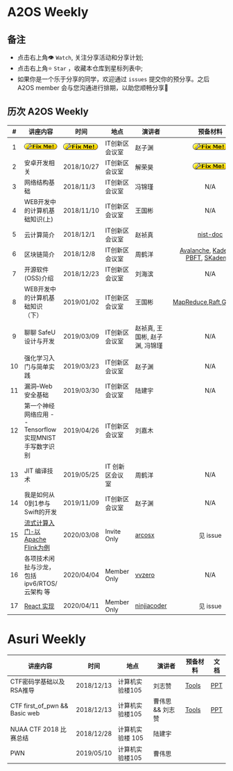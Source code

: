 # A2OS Weekly


## 备注
- 点击右上角:eye: `Watch`, 关注分享活动和分享计划;
- 点击右上角:star: `Star` ，收藏本仓库到星标列表中;
- 如果你是一个乐于分享的同学，欢迎通过 `issues` 提交你的预分享。之后 A2OS member 会与您沟通进行排期，以助您顺畅分享:tada:

## 历次 A2OS Weekly

| # | 讲座内容                      | 时间                   | 地点           | 演讲者 |  预备材料 | 文档                                                         |
|:----:| ----------------------------- | ---------------------- | -------------- | ------ | :----: | :------------------------------------------------------------: |
|1| [![](img/fixme.gif)]()        | [![](img/fixme.gif)]() | IT创新区会议室 | 赵子渊 | [![](img/fixme.gif)]()    | [![](img/fixme.gif)]()                                   |
|2| 安卓开发相关                  | 2018/10/27             | IT创新区会议室 | 解荣昊 | [![](img/fixme.gif)]()    | [![](img/fixme.gif)]()                                   |
|3| 网络结构基础                  | 2018/11/3              | IT创新区会议室 | 冯锦瑾 | N/A | [7z](https://drive.google.com/open?id=1kJFVe0HAwBf1G78E4LZCpTGZ0552ZchA) |
|4| WEB开发中的计算机基础知识(上) | 2018/11/10             | IT创新区会议室 | 王国彬 | N/A |[PDF](https://drive.google.com/file/d/14pJYEO6gW2tVXEeFtxYipToxoOTjuxXo/view) |
|5| 云计算简介 | 2018/12/1 | IT创新区会议室 | 赵祯真 | [nist-doc](https://ftp.a2os.club/%E4%BA%91%E8%AE%A1%E7%AE%97%E7%AE%80%E4%BB%8B-%E8%B5%B5%E7%A5%AF%E7%9C%9F/nistspecialpublication800-145.pdf) | [Slides](https://ftp.a2os.club/%E4%BA%91%E8%AE%A1%E7%AE%97%E7%AE%80%E4%BB%8B-%E8%B5%B5%E7%A5%AF%E7%9C%9F/A2OS_Weekly_Introduction_to_Cloud.pdf) |
|6| 区块链简介 | 2018/12/8 | IT创新区会议室 | 周鹤洋 | [Avalanche](https://ftp.a2os.club/%E5%8C%BA%E5%9D%97%E9%93%BE%E7%AE%80%E4%BB%8B-%E5%91%A8%E9%B9%A4%E6%B4%8B/Avalanche.pdf), [Kademlia](https://ftp.a2os.club/%E5%8C%BA%E5%9D%97%E9%93%BE%E7%AE%80%E4%BB%8B-%E5%91%A8%E9%B9%A4%E6%B4%8B/Kademlia.pdf), [PBFT](https://ftp.a2os.club/%E5%8C%BA%E5%9D%97%E9%93%BE%E7%AE%80%E4%BB%8B-%E5%91%A8%E9%B9%A4%E6%B4%8B/PBFT.pdf), [SKademlia](https://ftp.a2os.club/%E5%8C%BA%E5%9D%97%E9%93%BE%E7%AE%80%E4%BB%8B-%E5%91%A8%E9%B9%A4%E6%B4%8B/SKademlia.pdf) | [Slides](https://ftp.a2os.club/%E5%8C%BA%E5%9D%97%E9%93%BE%E7%AE%80%E4%BB%8B-%E5%91%A8%E9%B9%A4%E6%B4%8B/%E5%8C%BA%E5%9D%97%E9%93%BE%E7%AE%80%E4%BB%8B.pdf) |
|7| 开源软件(OSS)介绍 | 2018/12/23 | IT创新区会议室 | 刘海滨 | N/A | [Slides](https://ftp.a2os.club/%E5%BC%80%E6%BA%90%E8%BD%AF%E4%BB%B6%E4%BB%8B%E7%BB%8D-%E5%88%98%E6%B5%B7%E6%BB%A8/A2OS_Weekly_Introduction_to_Open_Source.pdf) |
|8| WEB开发中的计算机基础知识（下）| 2019/01/02 | IT创新区会议室 | 王国彬 | [MapReduce](https://static.googleusercontent.com/media/research.google.com/zh-CN//archive/mapreduce-osdi04.pdf),[Raft](https://raft.github.io/raft.pdf),[GFS](https://static.googleusercontent.com/media/research.google.com/zh-CN//archive/gfs-sosp2003.pdf),[RPC](https://en.wikipedia.org/wiki/Remote_procedure_call) | [Slides](https://drive.google.com/open?id=1GPOZF82D926AlgIQ94nHauMC6eeauAoU) |
|9| 聊聊 SafeU 设计与开发 | 2019/03/09 | IT创新区会议室 | 赵祯真, 王国彬, 赵子渊, 冯锦瑾 | N/A | [Slides@RayZhao](https://ftp.a2os.club/%E8%81%8A%E8%81%8A%20SafeU%20%E8%AE%BE%E8%AE%A1%E4%B8%8E%E5%BC%80%E5%8F%91/SafeU%20%E5%89%8D%E7%AB%AF%E5%88%86%E4%BA%AB%40RayZhao.pdf), <br> [Slides@vvzero](https://ftp.a2os.club/%E8%81%8A%E8%81%8A%20SafeU%20%E8%AE%BE%E8%AE%A1%E4%B8%8E%E5%BC%80%E5%8F%91/SafeU%20%E5%B7%A5%E4%BD%9C%E5%88%86%E4%BA%AB%20-%20vvzero.pdf), <br>[Slides@TripleZ](https://ftp.a2os.club/%E8%81%8A%E8%81%8A%20SafeU%20%E8%AE%BE%E8%AE%A1%E4%B8%8E%E5%BC%80%E5%8F%91/SafeU%20%E5%90%8E%E7%AB%AF%E5%BC%80%E5%8F%91%E5%88%86%E4%BA%AB-ZZ%20Zhao.pdf), <br>[Slides@arcosx](https://ftp.a2os.club/%E8%81%8A%E8%81%8A%20SafeU%20%E8%AE%BE%E8%AE%A1%E4%B8%8E%E5%BC%80%E5%8F%91/Safeu%E5%90%8E%E7%AB%AF%E5%BC%80%E5%8F%91%E5%88%86%E4%BA%AB%E2%91%A1By%20arcosx.pdf) |
|10| 强化学习入门与简单实践 | 2019/03/23 | IT创新区会议室 | 赵子渊 | N/A | [Slides](https://ftp.a2os.club/%E5%BC%BA%E5%8C%96%E5%AD%A6%E4%B9%A0%E5%85%A5%E9%97%A8%E4%B8%8E%E7%AE%80%E5%8D%95%E5%AE%9E%E8%B7%B5/%E5%BC%BA%E5%8C%96%E5%AD%A6%E4%B9%A0%E5%85%A5%E9%97%A8%E5%92%8C%E7%AE%80%E5%8D%95%E5%BA%94%E7%94%A8.pptx) |
|11| 漏洞–Web安全基础 | 2019/03/30 | IT创新区会议室 | 陆建宇 | N/A | [Slides](https://ftp.a2os.club/%E6%BC%8F%E6%B4%9E-Web%E5%AE%89%E5%85%A8%E5%9F%BA%E7%A1%80/WebSecurityForA2OS.pdf) |
|12| 第一个神经网络应用 -- Tensorflow实现MNIST手写数字识别 | 2019/04/26 | IT创新区会议室 | 刘嘉木 |  | |
|13| JIT 编译技术 | 2019/05/25 | IT 创新区会议室 | 周鹤洋 | N/A | [Slides](https://ftp.a2os.club/JIT%20%E7%BC%96%E8%AF%91%E6%8A%80%E6%9C%AF-%E5%91%A8%E9%B9%A4%E6%B4%8B/JIT%20Compilation%20%40%20A2OS%20Weekly.pdf) |
|14| 我是如何从0到1参与Swift的开发 | 2019/11/09 | IT创新区会议室 | 赵子渊 | N/A | [Slides](https://ftp.a2os.club/%E6%88%91%E6%98%AF%E5%A6%82%E4%BD%95%E4%BB%8E0%E5%88%B01%E5%8F%82%E4%B8%8ESwift%E7%9A%84%E5%BC%80%E5%8F%91-%E8%B5%B5%E5%AD%90%E6%B8%8A/%E6%88%91%E6%98%AF%E5%A6%82%E4%BD%95%E4%BB%8E0%E5%88%B01%E5%8F%82%E4%B8%8ESwift%E7%9A%84%E5%BC%80%E5%8F%91.pptx) |
|15| [流式计算入门-以Apache Flink为例](https://github.com/NUAA-Open-Source/weekly/issues/3) | 2020/03/08 | Invite Only | [arcosx](https://github.com/arcosx) | 见 issue | |
|16| 各项技术闲扯与沙龙，包括 ipv6/RTOS/云架构 等 | 2020/04/04 | Member Only | [vvzero](https://github.com/villivateur) | N/A | N/A |
|17| [React 实现](https://github.com/NUAA-Open-Source/weekly/issues/4) | 2020/04/11 | Member Only | [ninjiacoder](https://github.com/RayZhao1998) | 见 issue | |


# Asuri Weekly

| 讲座内容                 | 时间       | 地点            | 演讲者 | 预备材料                   | 文档                                 |
| ------------------------ | ---------- | --------------- | ------ | -------------------------- | ------------------------------------ |
| CTF密码学基础以及RSA推导 | 2018/12/13 | 计算机实验楼105 | 刘志赞 | [Tools](https://ftp.a2os.club/CTF%E5%AF%86%E7%A0%81%E5%AD%A6%E5%9F%BA%E7%A1%80%E4%BB%A5%E5%8F%8ARSA%E6%8E%A8%E5%AF%BC-%E5%88%98%E5%BF%97%E8%B5%9E/CTF%E5%AF%86%E7%A0%81%E5%AD%A6%E7%AE%80%E4%BB%8B-%E5%88%98%E5%BF%97%E8%B5%9E.zip) | [PPT](https://ftp.a2os.club/CTF%E5%AF%86%E7%A0%81%E5%AD%A6%E5%9F%BA%E7%A1%80%E4%BB%A5%E5%8F%8ARSA%E6%8E%A8%E5%AF%BC-%E5%88%98%E5%BF%97%E8%B5%9E/Crypto.pptx) |
| CTF first_of_pwn && Basic web | 2018/12/13 | 计算机实验楼105 | 曹伟思 && 刘志赞 | [Tools](https://ftp.a2os.club/NUAACTF-20181221/pwn.zip) | [PPT](https://ftp.a2os.club/NUAACTF-20181221/first_of_pwn.pdf) |
| NUAA CTF 2018 比赛总结 | 2018/12/28 | 计算机实验楼 105 | 陆建宇 | | |
| PWN | 2019/05/10 | 计算机实验楼105 | 曹伟思 | | |

